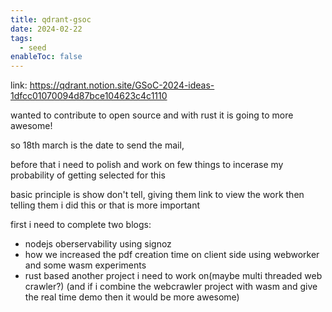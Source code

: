 ```yaml
---
title: qdrant-gsoc
date: 2024-02-22
tags:
  - seed
enableToc: false
---
```

link: https://qdrant.notion.site/GSoC-2024-ideas-1dfcc01070094d87bce104623c4c1110

wanted to contribute to open source and with rust it is going to more awesome!

so 18th march is the date to send the mail,

before that i need to polish and work on few things to incerase my probability of getting selected for this 

basic principle  is show don't tell, giving them link to view the work then telling them i did this or that is more important

first i need to complete two blogs:

- nodejs oberservability using signoz
- how we increased the pdf creation time on client side using webworker and some wasm experiments
- rust based another project i need to work on(maybe multi threaded web crawler?) (and if i combine the webcrawler project with wasm and give the real time demo then it would be more awesome)
